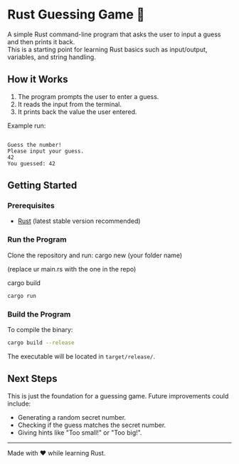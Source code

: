 # Rust Guessing Game 🎲

A simple Rust command-line program that asks the user to input a guess and then prints it back.  
This is a starting point for learning Rust basics such as input/output, variables, and string handling.

## How it Works
1. The program prompts the user to enter a guess.
2. It reads the input from the terminal.
3. It prints back the value the user entered.

Example run:
```

Guess the number!
Please input your guess.
42
You guessed: 42

````

## Getting Started

### Prerequisites
- [Rust](https://www.rust-lang.org/tools/install) (latest stable version recommended)

### Run the Program
Clone the repository and run: cargo new (your folder name)

(replace ur main.rs with the one in the repo)

cargo build

```bash
cargo run
````

### Build the Program

To compile the binary:

```bash
cargo build --release
```

The executable will be located in `target/release/`.

## Next Steps

This is just the foundation for a guessing game.
Future improvements could include:

* Generating a random secret number.
* Checking if the guess matches the secret number.
* Giving hints like "Too small!" or "Too big!".

---

Made with ❤️ while learning Rust.

```
